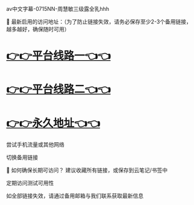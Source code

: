 av中文字幕-0715NN-周慧敏三级露全乳hhh


🌟 最新启用的访问地址：（为了防止链接失效，请务必保存至少2-3个备用链接，越多越好，确保随时可用）

# [👉👉平台线路一👈👈](https://za52.run)

# [👉👉平台线路二👈👈](https://za53.run)

# [👉👉永久地址👈👈](https://za51.run)


尝试手机流量或其他网络

切换备用链接

🔄 如何确保长期可访问？
建议收藏所有链接，或保存到云笔记/书签中

定期访问测试可用性

如全部链接失效，请通过备用邮箱与我们联系获取最新信息

